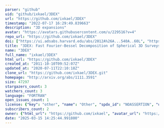 ```yaml
---
parser: "github"
uid: "github/ixkael/3DEX"
url: "https://github.com/ixkael/3DEX"
timestamp: "2022-07-17 16:29:49.839663"
description: "3D expansions"
avatar: "https://avatars.githubusercontent.com/u/229516?v=4"
repo_url: "https://github.com/ixkael/3DEX"
doi: ["https://ui.adsabs.harvard.edu/abs/2012A%26A...540A..60L", "https://ui.adsabs.harvard.edu/abs/2011ascl.soft11011L/abstract"]
title: "3DEX: Fast Fourier-Bessel Decomposition of Spherical 3D Surveys"
name: "3DEX"
full_name: "ixkael/3DEX"
html_url: "https://github.com/ixkael/3DEX"
created_at: "2011-10-10T09:52:07Z"
updated_at: "2020-07-11T22:10:18Z"
clone_url: "https://github.com/ixkael/3DEX.git"
homepage: "http://arxiv.org/abs/1111.3591"
size: 47297
stargazers_count: 3
watchers_count: 3
language: "FORTRAN"
open_issues_count: 1
license: {"key": "other", "name": "Other", "spdx_id": "NOASSERTION", "url": null, "node_id": "MDc6TGljZW5zZTA="}
subscribers_count: 2
owner: {"html_url": "https://github.com/ixkael", "avatar_url": "https://avatars.githubusercontent.com/u/229516?v=4", "login": "ixkael", "type": "User"}
date: "2025-03-15 14:25:44.991800"
---
```

